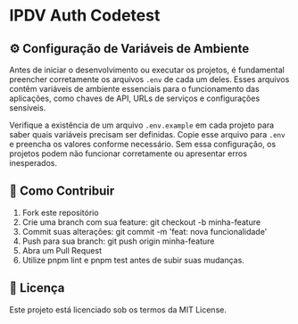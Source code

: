 # IPDV Auth Codetest

## ⚙️ Configuração de Variáveis de Ambiente

Antes de iniciar o desenvolvimento ou executar os projetos, é fundamental preencher corretamente os arquivos `.env` de cada um deles. Esses arquivos contêm variáveis de ambiente essenciais para o funcionamento das aplicações, como chaves de API, URLs de serviços e configurações sensíveis.

Verifique a existência de um arquivo `.env.example` em cada projeto para saber quais variáveis precisam ser definidas. Copie esse arquivo para `.env` e preencha os valores conforme necessário. Sem essa configuração, os projetos podem não funcionar corretamente ou apresentar erros inesperados.

## 🤝 Como Contribuir
1. Fork este repositório
2. Crie uma branch com sua feature: git checkout -b minha-feature
3. Commit suas alterações: git commit -m 'feat: nova funcionalidade'
4. Push para sua branch: git push origin minha-feature
5. Abra um Pull Request
6. Utilize pnpm lint e pnpm test antes de subir suas mudanças.

## 📄 Licença
Este projeto está licenciado sob os termos da MIT License.

